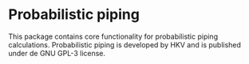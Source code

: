 # Probabilistic piping

This package contains core functionality for probabilistic piping calculations. Probabilistic piping is developed by HKV and is published under de GNU GPL-3 license.
